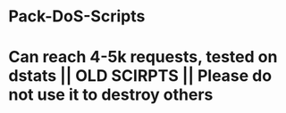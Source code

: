# Pack-DoS-Scripts

# Can reach 4-5k requests, tested on dstats || OLD SCIRPTS || Please do not use it to destroy others

